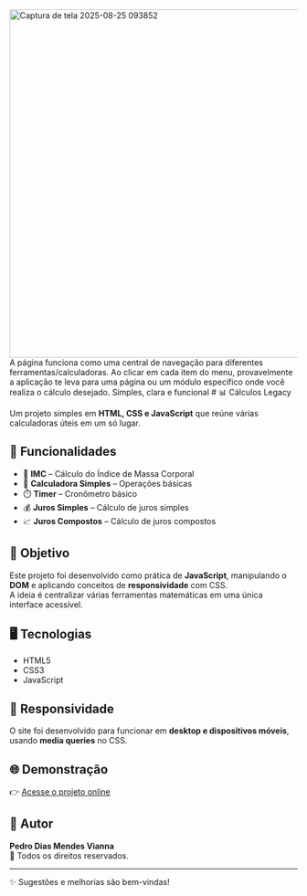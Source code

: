 <img width="1340" height="610" alt="Captura de tela 2025-08-25 093852" src="https://github.com/user-attachments/assets/590b0543-9c1a-4dd7-9f99-a49d4e3bad4a" />
A página funciona como uma central de navegação para diferentes ferramentas/calculadoras.
Ao clicar em cada item do menu, provavelmente a aplicação te leva para uma página ou um módulo específico onde você realiza o cálculo desejado.
Simples, clara e funcional
# 📊 Cálculos Legacy

Um projeto simples em **HTML, CSS e JavaScript** que reúne várias calculadoras úteis em um só lugar.  

## 🚀 Funcionalidades

- 🧮 **IMC** – Cálculo do Índice de Massa Corporal  
- 🔢 **Calculadora Simples** – Operações básicas  
- ⏱️ **Timer** – Cronômetro básico  
- 💰 **Juros Simples** – Cálculo de juros simples  
- 📈 **Juros Compostos** – Cálculo de juros compostos  

## 🎯 Objetivo

Este projeto foi desenvolvido como prática de **JavaScript**, manipulando o **DOM** e aplicando conceitos de **responsividade** com CSS.  
A ideia é centralizar várias ferramentas matemáticas em uma única interface acessível.  

## 🖥️ Tecnologias

- HTML5  
- CSS3  
- JavaScript  


## 📱 Responsividade

O site foi desenvolvido para funcionar em **desktop e dispositivos móveis**, usando **media queries** no CSS.  

## 🌐 Demonstração

👉 [Acesse o projeto online](https://creator-maching.github.io/calculos-legacy/)  

## 👤 Autor

**Pedro Dias Mendes Vianna**  
📌 Todos os direitos reservados.  

---
✨ Sugestões e melhorias são bem-vindas!
